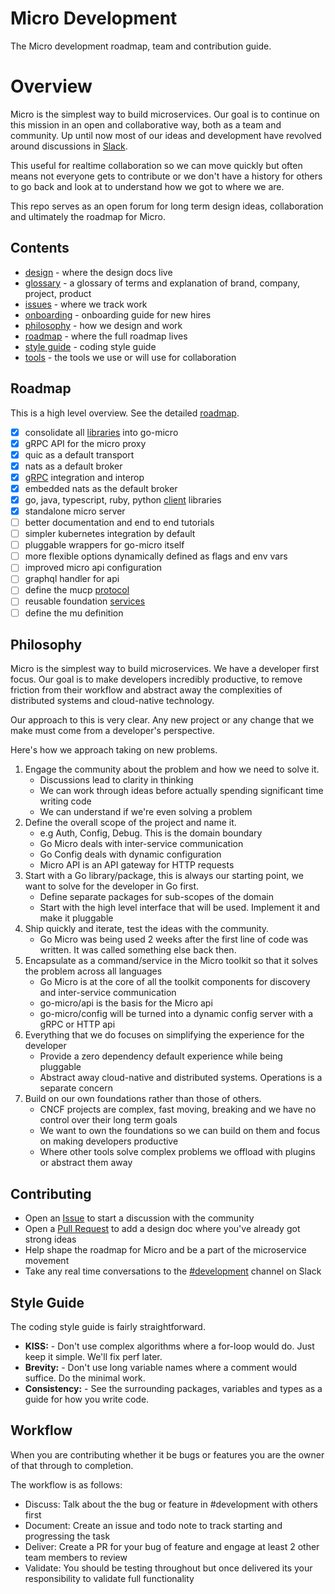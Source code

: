# Micro Development

The Micro development roadmap, team and contribution guide.

# Overview 

Micro is the simplest way to build microservices. Our goal is to continue on this mission in an open and collaborative way, both as a team and community. Up until now most of our ideas and development have revolved around discussions in [Slack](https://micro.mu/slack/).

This useful for realtime collaboration so we can move quickly but often means not everyone gets to contribute or we don't 
have a history for others to go back and look at to understand how we got to where we are.

This repo serves as an open forum for long term design ideas, collaboration and ultimately the roadmap for Micro.

## Contents

- [design](design) - where the design docs live
- [glossary](glossary.md) - a glossary of terms and explanation of brand, company, project, product
- [issues](https://github.com/micro/development/issues) - where we track work
- [onboarding](onboarding.md) - onboarding guide for new hires
- [philosophy](#philosophy) - how we design and work
- [roadmap](roadmap) - where the full roadmap lives
- [style guide](#style-guide) - coding style guide
- [tools](tools.md) - the tools we use or will use for collaboration

## Roadmap

This is a high level overview. See the detailed [roadmap](roadmap).

- [X] consolidate all [libraries](design/libraries.md) into go-micro
- [X] gRPC API for the micro proxy
- [X] quic as a default transport
- [X] nats as a default broker
- [x] [gRPC](grpc.md) integration and interop
- [x] embedded nats as the default broker
- [x] go, java, typescript, ruby, python [client](design/clients.md) libraries
- [x] standalone micro server
- [ ] better documentation and end to end tutorials
- [ ] simpler kubernetes integration by default
- [ ] pluggable wrappers for go-micro itself
- [ ] more flexible options dynamically defined as flags and env vars
- [ ] improved micro api configuration 
- [ ] graphql handler for api
- [ ] define the mucp [protocol](design/protocol.md)
- [ ] reusable foundation [services](design/services.md) 
- [ ] define the mu definition

## Philosophy

Micro is the simplest way to build microservices. We have a developer first focus. Our goal is to make developers incredibly productive, 
to remove friction from their workflow and abstract away the complexities of distributed systems and cloud-native technology. 

Our approach to this is very clear. Any new project or any change that we make must come from a developer's perspective. 

Here's how we approach taking on new problems.

1. Engage the community about the problem and how we need to solve it.
	- Discussions lead to clarity in thinking
	- We can work through ideas before actually spending significant time writing code
	- We can understand if we're even solving a problem
1. Define the overall scope of the project and name it.
	-  e.g Auth, Config, Debug. This is the domain boundary
	- Go Micro deals with inter-service communication
	- Go Config deals with dynamic configuration
	- Micro API is an API gateway for HTTP requests
2. Start with a Go library/package, this is always our starting point, we want to solve for the developer in Go first. 
	- Define separate packages for sub-scopes of the domain
	- Start with the high level interface that will be used. Implement it and make it pluggable
3. Ship quickly and iterate, test the ideas with the community.
	- Go Micro was being used 2 weeks after the first line of code was written. It was called something else back then.
4. Encapsulate as a command/service in the Micro toolkit so that it solves the problem across all languages
	- Go Micro is at the core of all the toolkit components for discovery and inter-service communication
	- go-micro/api is the basis for the Micro api
	- go-micro/config will be turned into a dynamic config server with a gRPC or HTTP api
5. Everything that we do focuses on simplifying the experience for the developer
	- Provide a zero dependency default experience while being pluggable
	- Abstract away cloud-native and distributed systems. Operations is a separate concern
6. Build on our own foundations rather than those of others.
	- CNCF projects are complex, fast moving, breaking and we have no control over their long term goals
	- We want to own the foundations so we can build on them and focus on making developers productive
	- Where other tools solve complex problems we offload with plugins or abstract them away

## Contributing

- Open an [Issue](https://github.com/micro/development/issues) to start a discussion with the community
- Open a [Pull Request](https://github.com/micro/development/pulls) to add a design doc where you've already got strong ideas
- Help shape the roadmap for Micro and be a part of the microservice movement
- Take any real time conversations to the [#development](https://micro-services.slack.com/messages/CJ544CH8W/) channel on Slack

## Style Guide

The coding style guide is fairly straightforward.

- **KISS:** - Don't use complex algorithms where a for-loop would do. Just keep it simple. We'll fix perf later. 
- **Brevity:** - Don't use long variable names where a comment would suffice. Do the minimal work.
- **Consistency:** - See the surrounding packages, variables and types as a guide for how you write code.

## Workflow

When you are contributing whether it be bugs or features you are the owner of that through to completion.

The workflow is as follows:

- Discuss: Talk about the the bug or feature in #development with others first
- Document: Create an issue and todo note to track starting and progressing the task
- Deliver: Create a PR for your bug of feature and engage at least 2 other team members to review
- Validate: You should be testing throughout but once delivered its your responsibility to validate full functionality
